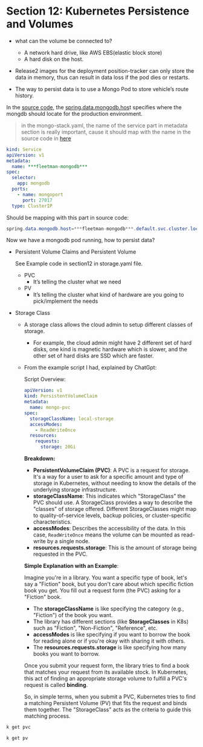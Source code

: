 # Section 12: Kubernetes Persistence and Volumes

- what can the volume be connected to?
    - A network hard drive, like AWS EBS(elastic block store)
    - A hard disk on the host.

- Release2 images for the deployment position-tracker can only store the data in memory, thus can result in data loss if the pod dies or restarts.
- The way to persist data is to use a Mongo Pod to store vehicle’s route history.

In the [source code](https://github.com/yuchenOutlook/k8s-fleetman/blob/51c664c2fcacf398e16214d3d88f5cc80d6aa36e/microservice-source-code/release3/k8s-fleetman-position-tracker/src/main/resources/application-production-microservice.properties), the [spring.data.mongodb.hos](http://spring.data.mongodb.host)t specifies where the mongdb should locate for the production environment.

> in the mongo-stack.yaml, the name of the service part in metadata section is really important, cause it should map with the name in the source code in [here](https://github.com/yuchenOutlook/k8s-fleetman/blob/master/microservice-source-code/release3/k8s-fleetman-position-tracker/src/main/resources/application-production-microservice.properties)
> 

```yaml
kind: Service
apiVersion: v1
metadata:
  name: ***fleetman-mongodb***
spec:
  selector:
    app: mongodb
  ports:
    - name: mongoport
      port: 27017
  type: ClusterIP
```

Should be mapping with this part in source code:

```java
spring.data.mongodb.host=***fleetman-mongodb***.default.svc.cluster.local
```

Now we have a mongodb pod running, how to persist data?

- Persistent Volume Claims and Persistent Volume
    
    See Example code in section12 in storage.yaml file.
    
    - PVC
        - It’s telling the cluster what we need
    - PV
        - It’s telling the cluster what kind of hardware are you going to pick/implement the needs

- Storage Class
    - A storage class allows the cloud admin to setup different classes of storage.
        - For example, the cloud admin might have 2 different set of hard disks, one kind is magnetic hardware which is slower, and the other set of hard disks are SSD which are faster.
    - From the example script I had, explained by ChatGpt:
        
        Script Overview:
        
        ```yaml
        apiVersion: v1
        kind: PersistentVolumeClaim
        metadata:
          name: mongo-pvc
        spec:
          storageClassName: local-storage
          accessModes:
            - ReadWriteOnce
          resources:
            requests:
              storage: 20Gi
        
        ```
        
        **Breakdown:**
        
        - **PersistentVolumeClaim (PVC)**: A PVC is a request for storage. It's a way for a user to ask for a specific amount and type of storage in Kubernetes, without needing to know the details of the underlying storage infrastructure.
        - **storageClassName**: This indicates which "StorageClass" the PVC should use. A StorageClass provides a way to describe the "classes" of storage offered. Different StorageClasses might map to quality-of-service levels, backup policies, or cluster-specific characteristics.
        - **accessModes**: Describes the accessibility of the data. In this case, `ReadWriteOnce` means the volume can be mounted as read-write by a single node.
        - **resources.requests.storage**: This is the amount of storage being requested in the PVC.
        
        **Simple Explanation with an Example**:
        
        Imagine you're in a library. You want a specific type of book, let's say a "Fiction" book, but you don't care about which specific fiction book you get. You fill out a request form (the PVC) asking for a "Fiction" book.
        
        - The **storageClassName** is like specifying the category (e.g., "Fiction") of the book you want.
        - The library has different sections (like **StorageClasses** in K8s) such as "Fiction", "Non-Fiction", "Reference", etc.
        - **accessModes** is like specifying if you want to borrow the book for reading alone or if you're okay with sharing it with others.
        - The **resources.requests.storage** is like specifying how many books you want to borrow.
        
        Once you submit your request form, the library tries to find a book that matches your request from its available stock. In Kubernetes, this act of finding an appropriate storage volume to fulfill a PVC's request is called **binding**.
        
        So, in simple terms, when you submit a PVC, Kubernetes tries to find a matching Persistent Volume (PV) that fits the request and binds them together. The "StorageClass" acts as the criteria to guide this matching process.
        
    

```bash
k get pvc
```

```bash
k get pv
```